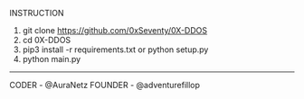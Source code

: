 INSTRUCTION
1. git clone https://github.com/0xSeventy/0X-DDOS
2. cd 0X-DDOS
3. pip3 install -r requirements.txt or python setup.py
4. python main.py
------------------------------------------------------
CODER - @AuraNetz
FOUNDER - @adventurefillop
